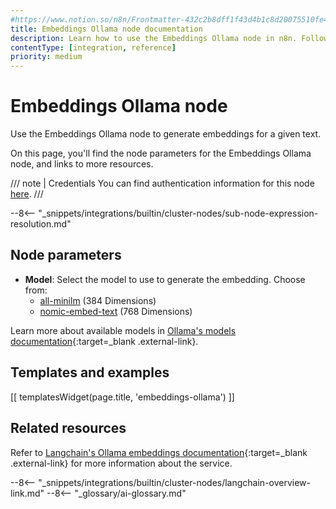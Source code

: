 ```yaml
---
#https://www.notion.so/n8n/Frontmatter-432c2b8dff1f43d4b1c8d20075510fe4
title: Embeddings Ollama node documentation
description: Learn how to use the Embeddings Ollama node in n8n. Follow technical documentation to integrate Embeddings Ollama node into your workflows.
contentType: [integration, reference]
priority: medium
---
```


# Embeddings Ollama node

Use the Embeddings Ollama node to generate embeddings for a given text.

On this page, you'll find the node parameters for the Embeddings Ollama node, and links to more resources.

/// note | Credentials
You can find authentication information for this node [here](/integrations/builtin/credentials/ollama/).
///

--8<-- "_snippets/integrations/builtin/cluster-nodes/sub-node-expression-resolution.md"

## Node parameters

* **Model**: Select the model to use to generate the embedding. Choose from:
    * [all-minilm](https://ollama.com/library/all-minilm) (384 Dimensions)
    * [nomic-embed-text](https://ollama.com/library/nomic-embed-text) (768 Dimensions)

Learn more about available models in [Ollama's models documentation](https://ollama.ai/library){:target=_blank .external-link}.

## Templates and examples

<!-- see https://www.notion.so/n8n/Pull-in-templates-for-the-integrations-pages-37c716837b804d30a33b47475f6e3780 -->
[[ templatesWidget(page.title, 'embeddings-ollama') ]]

## Related resources

Refer to [Langchain's Ollama embeddings documentation](https://js.langchain.com/docs/integrations/text_embedding/ollama/){:target=_blank .external-link} for more information about the service.

--8<-- "_snippets/integrations/builtin/cluster-nodes/langchain-overview-link.md"
--8<-- "_glossary/ai-glossary.md"

